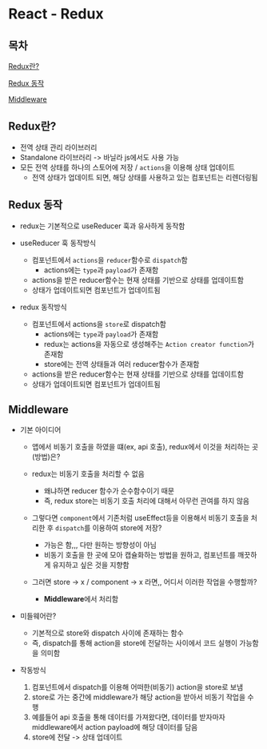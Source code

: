 # React - Redux

## 목차

[Redux란?](#redux란)

[Redux 동작](#redux-동작)

[Middleware](#middleware)

## Redux란?

- 전역 상태 관리 라이브러리
- Standalone 라이브러리 -> 바닐라 js에서도 사용 가능
- 모든 전역 상태를 하나의 스토어에 저장 / `actions`을 이용해 상태 업데이트
  - 전역 상태가 업데이트 되면, 해당 상태를 사용하고 있는 컴포넌트는 리렌더링됨

## Redux 동작

- redux는 기본적으로 useReducer 훅과 유사하게 동작함

- useReducer 훅 동작방식

  - 컴포넌트에서 `actions`을 `reducer`함수로 `dispatch`함
    - actions에는 `type`과 `payload`가 존재함
  - actions을 받은 reducer함수는 현재 상태를 기반으로 상태를 업데이트함
  - 상태가 업데이트되면 컴포넌트가 업데이트됨

- redux 동작방식
  - 컴포넌트에서 actions을 `store`로 dispatch함
    - actions에는 `type`과 `payload`가 존재함
    - redux는 actions을 자동으로 생성해주는 `Action creator function`가 존재함
    - store에는 전역 상태들과 여러 reducer함수가 존재함
  - actions을 받은 reducer함수는 현재 상태를 기반으로 상태를 업데이트함
  - 상태가 업데이트되면 컴포넌트가 업데이트됨

## Middleware

- 기본 아이디어

  - 앱에서 비동기 호출을 하였을 떄(ex, api 호출), redux에서 이것을 처리하는 곳(방법)은?
  - redux는 비동기 호출을 처리할 수 없음

    - 왜냐하면 reducer 함수가 순수함수이기 때문
    - 즉, redux store는 비동기 호출 처리에 대해서 아무런 관여를 하지 않음

  - 그렇다면 `component`에서 기존처럼 useEffect등을 이용해서 비동기 호출을 처리한 후 `dispatch`를 이용하여 store에 저장?

    - 가능은 함,,, 다만 원하는 방향성이 아님
    - 비동기 호출을 한 곳에 모아 캡슐화하는 방법을 원하고, 컴포넌트를 깨끗하게 유지하고 싶은 것을 지향함

  - 그러면 store -> x / component -> x 라면,, 어디서 이러한 작업을 수행할까?
    - **Middleware**에서 처리함

- 미들웨어란?

  - 기본적으로 store와 dispatch 사이에 존재하는 함수
  - 즉, dispatch를 통해 action을 store에 전달하는 사이에서 코드 실행이 가능함을 의미함

- 작동방식
  1. 컴포넌트에서 dispatch를 이용해 어떠한(비동기) action을 store로 보냄
  2. store로 가는 중간에 middleware가 해당 action을 받아서 비동기 작업을 수행
  3. 예를들어 api 호출을 통해 데이터를 가져왔다면, 데이터를 받자마자 middleware에서 action payload에 해당 데이터를 담음
  4. store에 전달 -> 상태 업데이트

